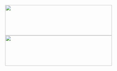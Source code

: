 <div align="center">
<a href="https://github.com/fyrhen">
  <img height="100" width="350" align="center" src="https://github-readme-stats.vercel.app/api/?username=fyrhen&count_private=true&hide=prs,contribs&show_icons=true&theme=github_dark" />
</a>
<a href="https://github.com/fyrhen">
  <img height="100" width="350" align="center" src="https://github-readme-stats.vercel.app/api/top-langs/?username=fyrhen&layout=compact&langs_count=4&theme=github_dark" />
</a>
</div>

